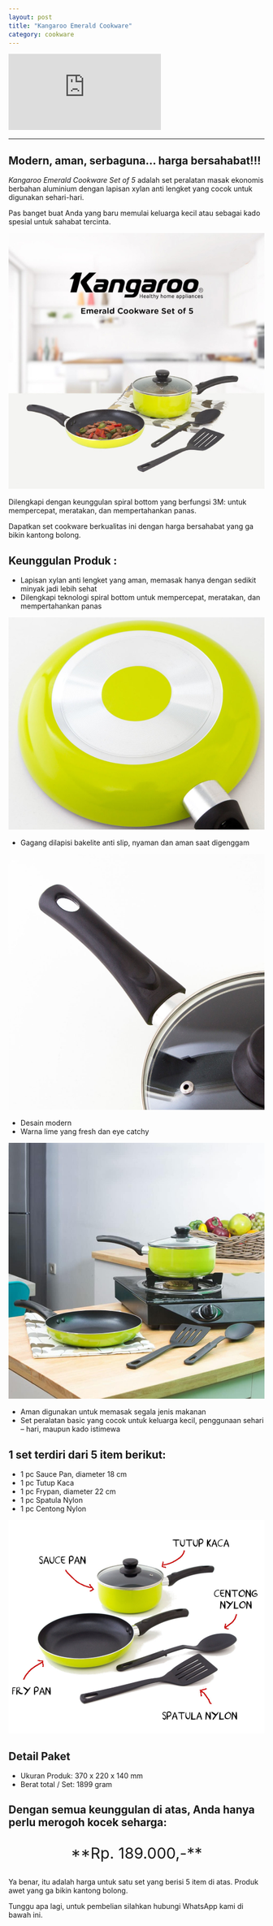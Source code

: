 ```yaml
---
layout: post
title: "Kangaroo Emerald Cookware"
category: cookware
---
```

<div class="video-container">
<iframe src="https://www.youtube.com/embed/XFE6tRhhDgo" frameborder="0" allow="accelerometer; autoplay; encrypted-media; gyroscope; picture-in-picture" allowfullscreen></iframe>
</div>

***
## Modern, aman, serbaguna... harga bersahabat!!!

*Kangaroo Emerald Cookware Set of 5* adalah set peralatan masak ekonomis berbahan aluminium dengan lapisan xylan anti lengket yang cocok untuk digunakan sehari-hari.

Pas banget buat Anda yang baru memulai keluarga kecil atau sebagai kado spesial untuk sahabat tercinta.

![Kangaroo Emerald Cookware Set of 5](/images/kang1.jpg)

Dilengkapi dengan keunggulan spiral bottom yang berfungsi 3M: untuk mempercepat, meratakan, dan mempertahankan panas.

Dapatkan set cookware berkualitas ini dengan harga bersahabat yang ga bikin kantong bolong.

## Keunggulan Produk :
- Lapisan xylan anti lengket yang aman, memasak hanya dengan sedikit minyak jadi lebih sehat
- Dilengkapi teknologi spiral bottom untuk mempercepat, meratakan, dan mempertahankan panas

![spiral bottom](/images/kang3.jpg)

- Gagang dilapisi bakelite anti slip, nyaman dan aman saat digenggam

![gagang anti slip](/images/kang6.jpg)

- Desain modern
- Warna lime yang fresh dan eye catchy

![desain modern](/images/cover.jpg)

- Aman digunakan untuk memasak segala jenis makanan
- Set peralatan basic yang cocok untuk keluarga kecil, penggunaan sehari – hari, maupun kado istimewa

## 1 set terdiri dari 5 item berikut:
- 1 pc Sauce Pan, diameter 18 cm
- 1 pc Tutup Kaca
- 1 pc Frypan, diameter 22 cm
- 1 pc Spatula Nylon
- 1 pc Centong Nylon

![satu set](/images/kang2.jpg)

## Detail Paket
- Ukuran Produk: 370 x 220 x 140 mm
- Berat total / Set: 1899 gram

## Dengan semua keunggulan di atas, Anda hanya perlu merogoh kocek seharga: 

<p style="text-align: center; font-size: 30px;">**Rp. 189.000,-**</p>

Ya benar, itu adalah harga untuk satu set yang berisi 5 item di atas. Produk awet yang ga bikin kantong bolong. 

Tunggu apa lagi, untuk pembelian silahkan hubungi WhatsApp kami di bawah ini.
